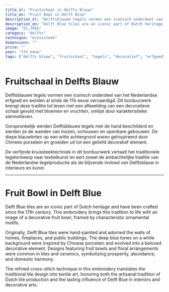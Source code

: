```yaml
---
title_nl: "Fruitschaal in Delfts Blauw"
title_en: "Fruit Bowl in Delft Blue"
description_nl: "Delftsblauwe tegels vormen een iconisch onderdeel van het Nederlandse erfgoed en worden al sinds de 17e eeuw vervaardigd. Dit borduurwerk brengt deze traditie tot leven met een afbeelding van een decoratieve schaal gevuld met bloemen en vruchten, omlijst door karakteristieke siermotieven."
description_en: "Delft Blue tiles are an iconic part of Dutch heritage and have been crafted since the 17th century. This embroidery brings this tradition to life with an image of a decorative fruit bowl, framed by characteristic ornamental motifs."
image: "51.JPEG"
category: "delfts"
technique: "kruissteek"
dimensions: ""
price: ""
year: "17e eeuw"
tags: ["delfts blauw", "fruitschaal", "tegels", "decoratief", "erfgoed", "textielkunst"]
---
```


# Fruitschaal in Delfts Blauw

Delftsblauwe tegels vormen een iconisch onderdeel van het Nederlandse erfgoed en worden al sinds de 17e eeuw vervaardigd. Dit borduurwerk brengt deze traditie tot leven met een afbeelding van een decoratieve schaal gevuld met bloemen en vruchten, omlijst door karakteristieke siermotieven.

Oorspronkelijk werden Delftsblauwe tegels met de hand beschilderd en sierden ze de wanden van huizen, schouwen en openbare gebouwen. De diepe blauwtinten op een witte achtergrond waren geïnspireerd door Chinees porselein en groeiden uit tot een geliefd decoratief element.

De verfijnde kruissteektechniek in dit borduurwerk vertaalt het traditionele tegelontwerp naar textielkunst en eert zowel de ambachtelijke traditie van de Nederlandse tegelproductie als de blijvende invloed van Delftsblauw in interieurs en kunst.

---

# Fruit Bowl in Delft Blue

Delft Blue tiles are an iconic part of Dutch heritage and have been crafted since the 17th century. This embroidery brings this tradition to life with an image of a decorative fruit bowl, framed by characteristic ornamental motifs.

Originally, Delft Blue tiles were hand-painted and adorned the walls of homes, fireplaces, and public buildings. The deep blue tones on a white background were inspired by Chinese porcelain and evolved into a beloved decorative element. Designs featuring fruit bowls and floral arrangements were common in tiles and ceramics, symbolizing prosperity, abundance, and domestic harmony.

The refined cross-stitch technique in this embroidery translates the traditional tile design into textile art, honoring both the artisanal tradition of Dutch tile production and the lasting influence of Delft Blue in interiors and decorative arts.
